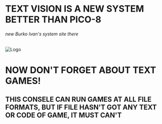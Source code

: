 # TEXT VISION IS A NEW SYSTEM BETTER THAN PICO-8
###### new Burko Ivan's system site there


![Logo](https://i.postimg.cc/rpYdj92t/2023-03-26-14-19-51.png)

#                                  NOW DON'T FORGET ABOUT TEXT GAMES!

## THIS CONSELE CAN RUN GAMES AT ALL FILE FORMATS, BUT IF FILE HASN'T GOT ANY TEXT OR CODE OF GAME, IT MUST CAN'T
